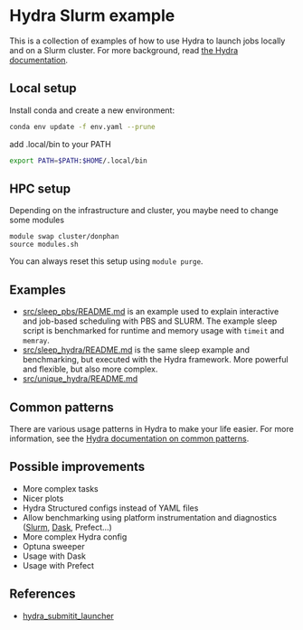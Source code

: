 # Hydra Slurm example

This is a collection of examples of how to use Hydra to launch jobs locally and on a Slurm cluster. For more background, read [the Hydra documentation](https://hydra.cc/docs).


## Local setup

Install conda and create a new environment:

```bash
conda env update -f env.yaml --prune
```

add .local/bin to your PATH
```bash
export PATH=$PATH:$HOME/.local/bin
```

## HPC setup

Depending on the infrastructure and cluster, you maybe need to change some modules
```
module swap cluster/donphan
source modules.sh
```

You can always reset this setup using `module purge`.

## Examples

- [src/sleep_pbs/README.md](./src/sleep_pbs/README.md) is an example used to explain interactive and job-based scheduling with PBS and SLURM. The example sleep script is benchmarked for runtime and memory usage with `timeit` and `memray`.
- [src/sleep_hydra/README.md](./src/sleep_hydra/README.md) is the same sleep example and benchmarking, but executed with the Hydra framework. More powerful and flexible, but also more complex.
- [src/unique_hydra/README.md](./src/unique_hydra/README.md)

## Common patterns

There are various usage patterns in Hydra to make your life easier. For more information, see the [Hydra documentation on common patterns](https://hydra.cc/docs/patterns/configuring_experiments/).

## Possible improvements

- More complex tasks
- Nicer plots
- Hydra Structured configs instead of YAML files
- Allow benchmarking using platform instrumentation and diagnostics ([Slurm](https://saeyslab.github.io/dambi-hpc-guide/advanced/benchmarking.html), [Dask](https://docs.dask.org/en/stable/diagnostics-local.html), Prefect...)
- More complex Hydra config
- Optuna sweeper
- Usage with Dask
- Usage with Prefect 

## References

- [hydra_submitit_launcher](https://github.com/facebookresearch/hydra/tree/main/plugins/hydra_submitit_launcher/example)